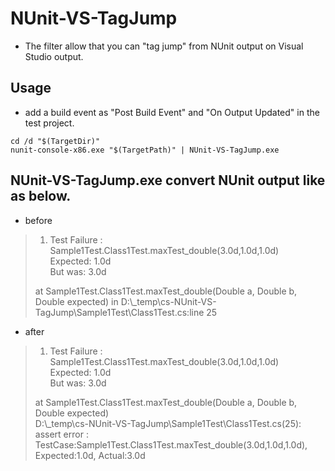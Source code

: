 ﻿# NUnit-VS-TagJump

* The filter allow that you can "tag jump" from NUnit output on Visual Studio output.

## Usage
* add a build event as "Post Build Event" and "On Output Updated" in the test project.
```Batchfile
cd /d "$(TargetDir)"
nunit-console-x86.exe "$(TargetPath)" | NUnit-VS-TagJump.exe
```

## NUnit-VS-TagJump.exe convert NUnit output like as below.
* before
> 1) Test Failure : Sample1Test.Class1Test.maxTest_double(3.0d,1.0d,1.0d)<br>
>     Expected: 1.0d<br>
>  But was:  3.0d
>
> at Sample1Test.Class1Test.maxTest_double(Double a, Double b, Double expected) in D:\\_temp\\cs-NUnit-VS-TagJump\\Sample1Test\\Class1Test.cs:line 25

* after
> 1) Test Failure : Sample1Test.Class1Test.maxTest_double(3.0d,1.0d,1.0d)<br>
>     Expected: 1.0d<br>
>  But was:  3.0d
>
> at Sample1Test.Class1Test.maxTest_double(Double a, Double b, Double expected)<br>
> D:\\_temp\\cs-NUnit-VS-TagJump\\Sample1Test\\Class1Test.cs(25): assert error : TestCase:Sample1Test.Class1Test.maxTest_double(3.0d,1.0d,1.0d), Expected:1.0d, Actual:3.0d
